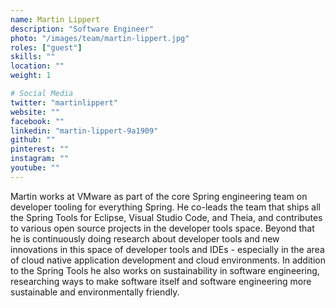 ```yaml
---
name: Martin Lippert
description: "Software Engineer"
photo: "/images/team/martin-lippert.jpg"
roles: ["guest"]
skills: ""
location: ""
weight: 1

# Social Media
twitter: "martinlippert"
website: ""
facebook: ""
linkedin: "martin-lippert-9a1909"
github: ""
pinterest: ""
instagram: ""
youtube: ""
---
```


Martin works at VMware as part of the core Spring engineering team on developer tooling for everything Spring. He co-leads the team that ships all the Spring Tools for Eclipse, Visual Studio Code, and Theia, and contributes to various open source projects in the developer tools space. Beyond that he is continuously doing research about developer tools and new innovations in this space of developer tools and IDEs - especially in the area of cloud native application development and cloud environments. In addition to the Spring Tools he also works on sustainability in software engineering, researching ways to make software itself and software engineering more sustainable and environmentally friendly.

